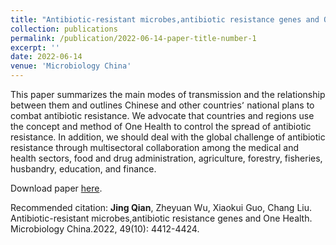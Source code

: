 ```yaml
---
title: "Antibiotic-resistant microbes,antibiotic resistance genes and One Health"
collection: publications
permalink: /publication/2022-06-14-paper-title-number-1
excerpt: ''
date: 2022-06-14
venue: 'Microbiology China'
---
```

This paper summarizes the main modes of transmission and the relationship between them and outlines Chinese and other countries՚ national plans to combat antibiotic resistance. We advocate that countries and regions use the concept and method of One Health to control the spread of antibiotic resistance. In addition, we should deal with the global challenge of antibiotic resistance through multisectoral collaboration among the medical and health sectors, food and drug administration, agriculture, forestry, fisheries, husbandry, education, and finance.

Download paper [here](https://wswxtb.ijournals.cn/wswxtbcn/article/abstract/tb22104412).

Recommended citation: **Jing Qian**, Zheyuan Wu, Xiaokui Guo, Chang Liu. Antibiotic-resistant microbes,antibiotic resistance genes and One Health. Microbiology China.2022, 49(10): 4412-4424.
